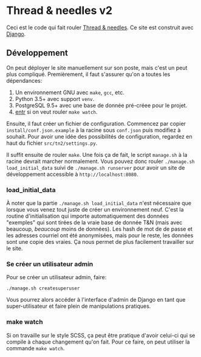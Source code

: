 # Thread & needles v2

Ceci est le code qui fait rouler [Thread & needles][tn]. Ce site est construit avec
[Django][django].

## Développement

On peut déployer le site manuellement sur son poste, mais c'est un peut plus
compliqué.  Premièrement, il faut s'assurer qu'on a toutes les dépendances:

1. Un environnement GNU avec `make`, `gcc`, etc.
1. Python 3.5+ avec support `venv`.
1. PostgreSQL 9.5+ avec une base de donnée pré-créee pour le projet.
1. [entr][entr] si on veut rouler `make watch`.

Ensuite, il faut créer un fichier de configuration. Commencez par copier `install/conf.json.example`
à la racine sous `conf.json` puis modifiez à souhait. Pour avoir une idée des possibilités de
configuration, regardez en haut du fichier `src/tn2/settings.py`.

Il suffit ensuite de rouler `make`. Une fois ça de fait, le script `manage.sh` à la racine
devrait marcher normalement. Vous pouvez donc rouler `./manage.sh load_initial_data` suivi de
`./manage.sh runserver` pour avoir un site de développement accessible à `http://localhost:8080`.

### load_initial_data

À noter que la partie `./manage.sh load_initial_data` n'est nécessaire que lorsque vous venez tout
juste de créer un environnement neuf. C'est la routine d'initialisation qui importe automatiquement
des données "exemples" qui sont tirées de la vraie base de donnée T&N (mais avec beaucoup,
*beaucoup* moins de données). Les hash de mot de de passe et les adresses courriel ont été
anonymisées, mais pour le reste, les données sont une copie des vraies. Ça nous permet de plus
facilement travailler sur le site.

### Se créer un utilisateur admin

Pour se créer un utilisateur admin, faire:

    ./manage.sh createsuperuser

Vous pourrez alors accéder à l'interface d'admin de Django en tant que super-utilisateur et faire
plein de manipulations pratiques.

### make watch

Si on travaille sur le style SCSS, ça peut être pratique d'avoir celui-ci qui se compile à chaque
changement qu'on fait. Pour ce faire, on peut utiliser la commande `make watch`.

[tn]: http://www.threadandneedles.fr/
[django]: https://www.djangoproject.com/
[entr]: http://entrproject.org/
